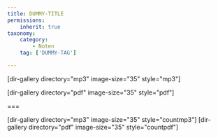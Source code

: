 ```yaml
---
title: DUMMY-TITLE
permissions:
    inherit: true
taxonomy:
    category:
        - Noten
    tag: ['DUMMY-TAG']

---
```


[dir-gallery directory="mp3" image-size="35" style="mp3"]

[dir-gallery directory="pdf" image-size="35" style="pdf"]

===

[dir-gallery directory="mp3" image-size="35" style="countmp3"]
[dir-gallery directory="pdf" image-size="35" style="countpdf"]